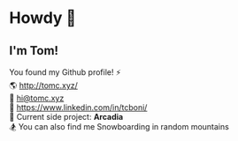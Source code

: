 # Howdy 👋

## I'm Tom!

You found my Github profile! ⚡  
🌎 http://tomc.xyz/  
📧 hi@tomc.xyz  
📃 https://www.linkedin.com/in/tcboni/  
🚀 Current side project: **Arcadia**  
🏂 You can also find me Snowboarding in random mountains
